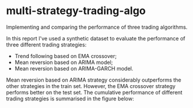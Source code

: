 # multi-strategy-trading-algo
Implementing and comparing the performance of three trading algorithms.

In this report I've used a synthetic dataset to evaluate the performance of three different trading strategies:
- Trend following based on EMA crossover;
- Mean reversion based on ARIMA model;
- Mean reversion based on ARIMA-GARCH model.

Mean reversion based on ARIMA strategy considerably outperforms the other strategies in the train set. However, the EMA crossover strategy performs
better on the test set. The cumulative performance of different trading strategies is summarised in the figure below:
